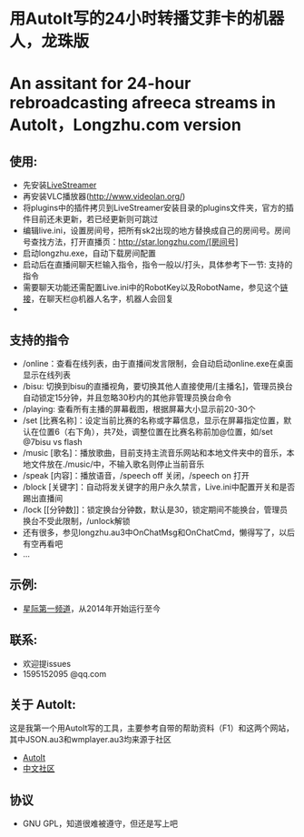 # 用AutoIt写的24小时转播艾菲卡的机器人，龙珠版
# An assitant for 24-hour rebroadcasting afreeca streams in AutoIt，Longzhu.com version

## 使用: ##
+ 先安装[LiveStreamer](https://github.com/chrippa/livestreamer/releases)
+ 再安装VLC播放器(http://www.videolan.org/)
+ 将plugins中的插件拷贝到LiveStreamer安装目录的plugins文件夹，官方的插件目前还未更新，若已经更新则可跳过
+ 编辑live.ini，设置房间号，把所有sk2出现的地方替换成自己的房间号。房间号查找方法，打开直播页：http://star.longzhu.com/[房间号]
+ 启动longzhu.exe，自动下载房间配置
+ 启动后在直播间聊天栏输入指令，指令一般以/打头，具体参考下一节: 支持的指令
+ 需要聊天功能还需配置Live.ini中的RobotKey以及RobotName，参见这个[链接](http://www.tuling123.com/)，在聊天栏@机器人名字，机器人会回复
+ 

## 支持的指令 ##
+ /online：查看在线列表，由于直播间发言限制，会自动启动online.exe在桌面显示在线列表
+ /bisu: 切换到bisu的直播视角，要切换其他人直接使用/\[主播名\]，管理员换台自动锁定15分钟，并且忽略30秒内的其他非管理员换台命令
+ /playing: 查看所有主播的屏幕截图，根据屏幕大小显示前20-30个
+ /set \[比赛名称\]：设定当前比赛的名称或字幕信息，显示在屏幕指定位置，默认在位置6（右下角），共7处，调整位置在比赛名称前加@位置，如/set @7bisu vs flash
+ /music \[歌名\]：播放歌曲，目前支持主流音乐网站和本地文件夹中的音乐，本地文件放在./music/中，不输入歌名则停止当前音乐
+ /speak \[内容\]：播放语音，/speech off 关闭，/speech on 打开
+ /block \[关键字\]：自动将发关键字的用户永久禁言，Live.ini中配置开关和是否踢出直播间
+ /lock \[\[分钟数\]\]：锁定换台分钟数，默认是30，锁定期间不能换台，管理员换台不受此限制，/unlock解锁
+ 还有很多，参见longzhu.au3中OnChatMsg和OnChatCmd，懒得写了，以后有空再看吧
+ ...

## 示例: ##
+ [星际第一频道](http://star.longzhu.com/sk2)，从2014年开始运行至今

## 联系:  ##
+ 欢迎提issues
+ 1595152095 @qq.com

## 关于 AutoIt: ##
这是我第一个用AutoIt写的工具，主要参考自带的帮助资料（F1）和这两个网站，其中JSON.au3和wmplayer.au3均来源于社区
+ [ AutoIt ](https://www.autoitscript.com/site/) 
+ [中文社区](http://www.autoitx.com/)

## 协议 ##
+ GNU GPL，知道很难被遵守，但还是写上吧
